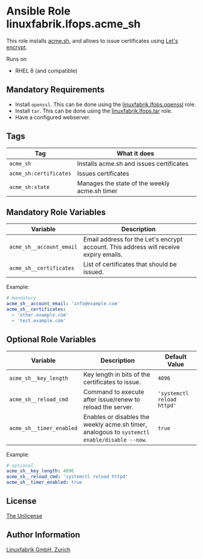 # Ansible Role linuxfabrik.lfops.acme_sh

This role installs [acme.sh](https://github.com/acmesh-official/acme.sh), and allows to issue certificates using [Let's encrypt](https://letsencrypt.org).

Runs on

* RHEL 8 (and compatible)


## Mandatory Requirements

* Install `openssl`. This can be done using the [linuxfabrik.lfops.openssl](https://github.com/Linuxfabrik/lfops/tree/main/roles/openssl) role.
* Install `tar`. This can be done using the [linuxfabrik.lfops.tar](https://github.com/Linuxfabrik/lfops/tree/main/roles/tar) role.
* Have a configured webserver.


## Tags

| Tag                    | What it does                                  |
| ---                    | ------------                                  |
| `acme_sh`              | Installs acme.sh and issues certificates      |
| `acme_sh:certificates` | Issues certificates                           |
| `acme_sh:state`        | Manages the state of the weekly acme.sh timer |


## Mandatory Role Variables

| Variable                 | Description                                                                           |
| --------                 | -----------                                                                           |
| `acme_sh__account_email` | Email address for the Let's encrypt account. This address will receive expiry emails. |
| `acme_sh__certificates`  | List of certificates that should be issued.                                           |

Example:
```yaml
# mandatory
acme_sh__account_email: 'info@example.com'
acme_sh__certificates:
  - 'other.example.com'
  - 'test.example.com'
```


## Optional Role Variables

| Variable | Description | Default Value |
| -------- | ----------- | ------------- |
| `acme_sh__key_length` | Key length in bits of the certificates to issue. | `4096` |
| `acme_sh__reload_cmd` | Command to execute after issue/renew to reload the server. | `'systemctl reload httpd'` |
| `acme_sh__timer_enabled` | Enables or disables the weekly acme.sh timer, analogous to `systemctl enable/disable --now`. | `true` |

Example:
```yaml
# optional
acme_sh__key_length: 4096
acme_sh__reload_cmd: 'systemctl reload httpd'
acme_sh__timer_enabled: true
```


## License

[The Unlicense](https://unlicense.org/)


## Author Information

[Linuxfabrik GmbH, Zurich](https://www.linuxfabrik.ch)
